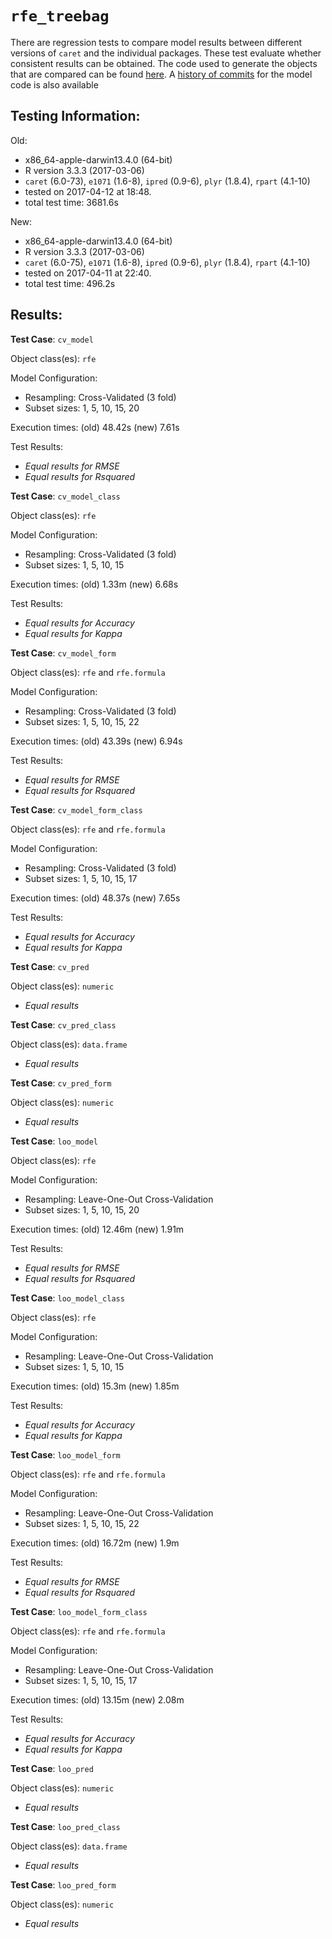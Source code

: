 `rfe_treebag`
===== 

There are regression tests to compare model results between different versions of `caret` and the individual packages. These test evaluate whether consistent results can be obtained. The code used to generate the objects that are compared can be found [here](https://github.com/topepo/caret/blob/master/RegressionTests/Code/rfe_treebag.R).
A [history of commits](https://github.com/topepo/caret/commits/master/models/files/rfe_treebag.R) for the model code is also available

Testing Information:
---------

Old:

 * x86_64-apple-darwin13.4.0 (64-bit)
 * R version 3.3.3 (2017-03-06)
 * `caret` (6.0-73), `e1071` (1.6-8), `ipred` (0.9-6), `plyr` (1.8.4), `rpart` (4.1-10)
 * tested on 2017-04-12 at 18:48. 
 * total test time: 3681.6s


New:

 * x86_64-apple-darwin13.4.0 (64-bit)
 * R version 3.3.3 (2017-03-06)
 * `caret` (6.0-75), `e1071` (1.6-8), `ipred` (0.9-6), `plyr` (1.8.4), `rpart` (4.1-10)
 * tested on 2017-04-11 at 22:40. 
 * total test time: 496.2s


Results:
---------

**Test Case**: `cv_model`

Object class(es): `rfe`

Model Configuration:

 * Resampling: Cross-Validated (3 fold)
 * Subset sizes: 1, 5, 10, 15, 20


Execution times: (old) 48.42s (new) 7.61s

Test Results:

 * _Equal results for RMSE_
 * _Equal results for Rsquared_

**Test Case**: `cv_model_class`

Object class(es): `rfe`

Model Configuration:

 * Resampling: Cross-Validated (3 fold)
 * Subset sizes: 1, 5, 10, 15


Execution times: (old) 1.33m (new) 6.68s

Test Results:

 * _Equal results for Accuracy_
 * _Equal results for Kappa_

**Test Case**: `cv_model_form`

Object class(es): `rfe` and `rfe.formula`

Model Configuration:

 * Resampling: Cross-Validated (3 fold)
 * Subset sizes: 1, 5, 10, 15, 22


Execution times: (old) 43.39s (new) 6.94s

Test Results:

 * _Equal results for RMSE_
 * _Equal results for Rsquared_

**Test Case**: `cv_model_form_class`

Object class(es): `rfe` and `rfe.formula`

Model Configuration:

 * Resampling: Cross-Validated (3 fold)
 * Subset sizes: 1, 5, 10, 15, 17


Execution times: (old) 48.37s (new) 7.65s

Test Results:

 * _Equal results for Accuracy_
 * _Equal results for Kappa_

**Test Case**: `cv_pred`

Object class(es): `numeric`

 * _Equal results_

**Test Case**: `cv_pred_class`

Object class(es): `data.frame`

 * _Equal results_

**Test Case**: `cv_pred_form`

Object class(es): `numeric`

 * _Equal results_

**Test Case**: `loo_model`

Object class(es): `rfe`

Model Configuration:

 * Resampling: Leave-One-Out Cross-Validation
 * Subset sizes: 1, 5, 10, 15, 20


Execution times: (old) 12.46m (new) 1.91m

Test Results:

 * _Equal results for RMSE_
 * _Equal results for Rsquared_

**Test Case**: `loo_model_class`

Object class(es): `rfe`

Model Configuration:

 * Resampling: Leave-One-Out Cross-Validation
 * Subset sizes: 1, 5, 10, 15


Execution times: (old) 15.3m (new) 1.85m

Test Results:

 * _Equal results for Accuracy_
 * _Equal results for Kappa_

**Test Case**: `loo_model_form`

Object class(es): `rfe` and `rfe.formula`

Model Configuration:

 * Resampling: Leave-One-Out Cross-Validation
 * Subset sizes: 1, 5, 10, 15, 22


Execution times: (old) 16.72m (new) 1.9m

Test Results:

 * _Equal results for RMSE_
 * _Equal results for Rsquared_

**Test Case**: `loo_model_form_class`

Object class(es): `rfe` and `rfe.formula`

Model Configuration:

 * Resampling: Leave-One-Out Cross-Validation
 * Subset sizes: 1, 5, 10, 15, 17


Execution times: (old) 13.15m (new) 2.08m

Test Results:

 * _Equal results for Accuracy_
 * _Equal results for Kappa_

**Test Case**: `loo_pred`

Object class(es): `numeric`

 * _Equal results_

**Test Case**: `loo_pred_class`

Object class(es): `data.frame`

 * _Equal results_

**Test Case**: `loo_pred_form`

Object class(es): `numeric`

 * _Equal results_

